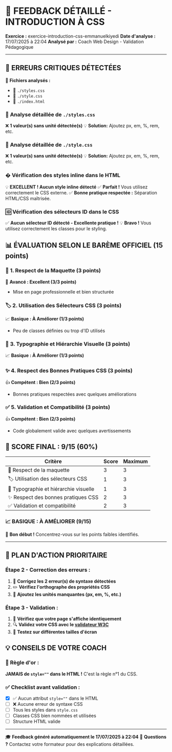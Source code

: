 # 🎯 **FEEDBACK DÉTAILLÉ - INTRODUCTION À CSS**

**Exercice :** exercice-introduction-css-emmanuelkiyedi
**Date d'analyse :** 17/07/2025 à 22:04
**Analysé par :** Coach Web Design - Validation Pédagogique

---

## 🚨 **ERREURS CRITIQUES DÉTECTÉES**

📁 **Fichiers analysés :**
- 🎨 `./styles.css`
- 🎨 `./style.css`
- 📄 `./index.html`

### 📄 **Analyse détaillée de `./styles.css`**

❌ **1 valeur(s) sans unité détectée(s)**
💡 **Solution:** Ajoutez px, em, %, rem, etc.

### 📄 **Analyse détaillée de `./style.css`**

❌ **1 valeur(s) sans unité détectée(s)**
💡 **Solution:** Ajoutez px, em, %, rem, etc.

### � **Vérification des styles inline dans le HTML**

💡 **EXCELLENT ! Aucun style inline détecté**
✅ **Parfait !** Vous utilisez correctement le CSS externe.
✅ **Bonne pratique respectée :** Séparation HTML/CSS maîtrisée.

### 🆔 **Vérification des sélecteurs ID dans le CSS**

✅ **Aucun sélecteur ID détecté - Excellente pratique !**
💡 **Bravo !** Vous utilisez correctement les classes pour le styling.

## 📊 **ÉVALUATION SELON LE BARÈME OFFICIEL (15 points)**

### 🎨 **1. Respect de la Maquette** (3 points)
🌟 **Avancé : Excellent (3/3 points)**
- Mise en page professionnelle et bien structurée

### 🏷️ **2. Utilisation des Sélecteurs CSS** (3 points)
📈 **Basique : À Améliorer (1/3 points)**
- Peu de classes définies ou trop d'ID utilisés

### 📝 **3. Typographie et Hiérarchie Visuelle** (3 points)
📈 **Basique : À Améliorer (1/3 points)**

### ✨ **4. Respect des Bonnes Pratiques CSS** (3 points)
👍 **Compétent : Bien (2/3 points)**
- Bonnes pratiques respectées avec quelques améliorations

### ✅ **5. Validation et Compatibilité** (3 points)
👍 **Compétent : Bien (2/3 points)**
- Code globalement valide avec quelques avertissements

## 🎯 **SCORE FINAL : 9/15 (60%)**

| Critère | Score | Maximum |
|---------|-------|---------|
| 🎨 Respect de la maquette | 3 | 3 |
| 🏷️ Utilisation des sélecteurs CSS | 1 | 3 |
| 📝 Typographie et hiérarchie visuelle | 1 | 3 |
| ✨ Respect des bonnes pratiques CSS | 2 | 3 |
| ✅ Validation et compatibilité | 2 | 3 |

### 📈 **BASIQUE : À AMÉLIORER** (9/15)
🎯 **Bon début !** Concentrez-vous sur les points faibles identifiés.

---

## 🚀 **PLAN D'ACTION PRIORITAIRE**

### **Étape 2 - Correction des erreurs :**
1. 🔧 **Corrigez les 2 erreur(s) de syntaxe détectées**
2. ✏️ **Vérifiez l'orthographe des propriétés CSS**
3. 📏 **Ajoutez les unités manquantes (px, em, %, etc.)**

### **Étape 3 - Validation :**
1. 👀 **Vérifiez que votre page s'affiche identiquement**
2. 🔍 **Validez votre CSS avec le [validateur W3C](https://jigsaw.w3.org/css-validator/)**
3. 📱 **Testez sur différentes tailles d'écran**

## 💡 **CONSEILS DE VOTRE COACH**

### 🎯 **Règle d'or :**
**JAMAIS de `style=""` dans le HTML !** C'est la règle n°1 du CSS.

### ✅ **Checklist avant validation :**
- [x] ✅ Aucun attribut `style=""` dans le HTML
- [ ] ❌ Aucune erreur de syntaxe CSS
- [ ] Tous les styles dans `style.css`
- [ ] Classes CSS bien nommées et utilisées
- [ ] Structure HTML valide

---

🎓 **Feedback généré automatiquement le 17/07/2025 à 22:04**
📧 **Questions ?** Contactez votre formateur pour des explications détaillées.
